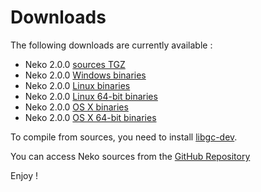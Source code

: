 # Downloads

The following downloads are currently available :

- Neko 2.0.0 [sources TGZ](media/neko-2.0.0.tar.gz)
- Neko 2.0.0 [Windows binaries](media/neko-2.0.0-win.zip)
- Neko 2.0.0 [Linux binaries](media/neko-2.0.0-linux.tar.gz)
- Neko 2.0.0 [Linux 64-bit binaries](media/neko-2.0.0-linux64.tar.gz)
- Neko 2.0.0 [OS X binaries](media/neko-2.0.0-osx.tar.gz)
- Neko 2.0.0 [OS X 64-bit binaries](media/neko-2.0.0-osx64.tar.gz)

To compile from sources, you need to install [libgc-dev](http://www.hpl.hp.com/personal/Hans_Boehm/gc).

You can access Neko sources from the [GitHub Repository](https://github.com/HaxeFoundation/neko)

Enjoy !
